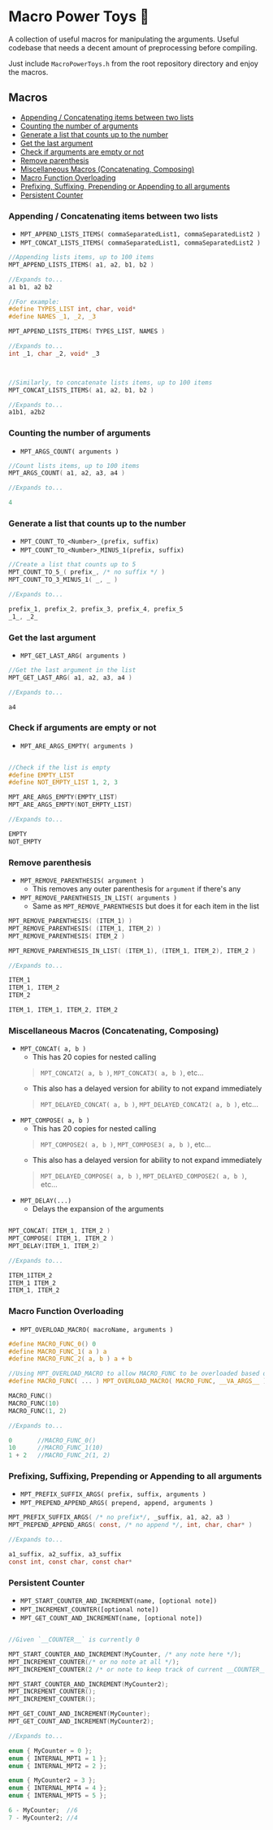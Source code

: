 # Macro Power Toys 🎲

A collection of useful macros for manipulating the arguments. 
Useful codebase that needs a decent amount of preprocessing before compiling.

Just include `MacroPowerToys.h` from the root repository directory and enjoy the macros.

## Macros

- [Appending / Concatenating items between two lists](#appending-concatenating-items-between-two-lists)
- [Counting the number of arguments](#counting-the-number-of-arguments)
- [Generate a list that counts up to the number](#generate-a-list-that-counts-up-to-the-number)
- [Get the last argument](#get-the-last-argument)
- [Check if arguments are empty or not](#check-if-arguments-are-empty-or-not)
- [Remove parenthesis](#remove-parenthesis)
- [Miscellaneous Macros (Concatenating, Composing)](#miscellaneous-macros-concatenating-composing)
- [Macro Function Overloading](#macro-function-overloading)
- [Prefixing, Suffixing, Prepending or Appending to all arguments](#prefixing-suffixing-prepending-or-appending-to-all-arguments)
- [Persistent Counter](#persistent-counter)

### Appending / Concatenating items between two lists

- `MPT_APPEND_LISTS_ITEMS( commaSeparatedList1, commaSeparatedList2 )`
- `MPT_CONCAT_LISTS_ITEMS( commaSeparatedList1, commaSeparatedList2 )`
```c
//Appending lists items, up to 100 items
MPT_APPEND_LISTS_ITEMS( a1, a2, b1, b2 )

//Expands to...
a1 b1, a2 b2

//For example:
#define TYPES_LIST int, char, void*
#define NAMES _1, _2, _3

MPT_APPEND_LISTS_ITEMS( TYPES_LIST, NAMES )

//Expands to...
int _1, char _2, void* _3



//Similarly, to concatenate lists items, up to 100 items
MPT_CONCAT_LISTS_ITEMS( a1, a2, b1, b2 )

//Expands to...
a1b1, a2b2
```

### Counting the number of arguments

- `MPT_ARGS_COUNT( arguments )`
```c
//Count lists items, up to 100 items
MPT_ARGS_COUNT( a1, a2, a3, a4 )

//Expands to...

4
```

### Generate a list that counts up to the number

- `MPT_COUNT_TO_<Number>_(prefix, suffix)`
- `MPT_COUNT_TO_<Number>_MINUS_1(prefix, suffix)`
```c
//Create a list that counts up to 5
MPT_COUNT_TO_5_( prefix_, /* no suffix */ )
MPT_COUNT_TO_3_MINUS_1( _, _ )

//Expands to...

prefix_1, prefix_2, prefix_3, prefix_4, prefix_5
_1_, _2_
```

### Get the last argument

- `MPT_GET_LAST_ARG( arguments )`
```c
//Get the last argument in the list
MPT_GET_LAST_ARG( a1, a2, a3, a4 )

//Expands to...

a4
```

### Check if arguments are empty or not

- `MPT_ARE_ARGS_EMPTY( arguments )`
```c

//Check if the list is empty
#define EMPTY_LIST
#define NOT_EMPTY_LIST 1, 2, 3

MPT_ARE_ARGS_EMPTY(EMPTY_LIST)
MPT_ARE_ARGS_EMPTY(NOT_EMPTY_LIST)

//Expands to...

EMPTY
NOT_EMPTY
```

### Remove parenthesis
- `MPT_REMOVE_PARENTHESIS( argument )`
    - This removes any outer parenthesis for `argument` if there's any
- `MPT_REMOVE_PARENTHESIS_IN_LIST( arguments )`
    - Same as `MPT_REMOVE_PARENTHESIS` but does it for each item in the list

```c
MPT_REMOVE_PARENTHESIS( (ITEM_1) )
MPT_REMOVE_PARENTHESIS( (ITEM_1, ITEM_2) )
MPT_REMOVE_PARENTHESIS( ITEM_2 )

MPT_REMOVE_PARENTHESIS_IN_LIST( (ITEM_1), (ITEM_1, ITEM_2), ITEM_2 )

//Expands to...

ITEM_1
ITEM_1, ITEM_2
ITEM_2

ITEM_1, ITEM_1, ITEM_2, ITEM_2
```

### Miscellaneous Macros (Concatenating, Composing)
- `MPT_CONCAT( a, b )`
    - This has 20 copies for nested calling
    > `MPT_CONCAT2( a, b )`, `MPT_CONCAT3( a, b )`, etc...
    - This also has a delayed version for ability to not expand immediately
    > `MPT_DELAYED_CONCAT( a, b )`, `MPT_DELAYED_CONCAT2( a, b )`, etc...
- `MPT_COMPOSE( a, b )`
    - This has 20 copies for nested calling
    > `MPT_COMPOSE2( a, b )`, `MPT_COMPOSE3( a, b )`, etc...
    - This also has a delayed version for ability to not expand immediately
    > `MPT_DELAYED_COMPOSE( a, b )`, `MPT_DELAYED_COMPOSE2( a, b )`, etc...
- `MPT_DELAY(...)` 
    - Delays the expansion of the arguments
```c

MPT_CONCAT( ITEM_1, ITEM_2 )
MPT_COMPOSE( ITEM_1, ITEM_2 )
MPT_DELAY(ITEM_1, ITEM_2)

//Expands to...

ITEM_1ITEM_2
ITEM_1 ITEM_2
ITEM_1, ITEM_2
```

### Macro Function Overloading

- `MPT_OVERLOAD_MACRO( macroName, arguments )`

```c
#define MACRO_FUNC_0() 0
#define MACRO_FUNC_1( a ) a
#define MACRO_FUNC_2( a, b ) a + b

//Using MPT_OVERLOAD_MACRO to allow MACRO_FUNC to be overloaded based on number of arguments
#define MACRO_FUNC( ... ) MPT_OVERLOAD_MACRO( MACRO_FUNC, __VA_ARGS__ )

MACRO_FUNC()
MACRO_FUNC(10)
MACRO_FUNC(1, 2)

//Expands to...

0       //MACRO_FUNC_0()
10      //MACRO_FUNC_1(10)
1 + 2   //MACRO_FUNC_2(1, 2)
```

### Prefixing, Suffixing, Prepending or Appending to all arguments

- `MPT_PREFIX_SUFFIX_ARGS( prefix, suffix, arguments )`
- `MPT_PREPEND_APPEND_ARGS( prepend, append, arguments )`

```c
MPT_PREFIX_SUFFIX_ARGS( /* no prefix*/, _suffix, a1, a2, a3 )
MPT_PREPEND_APPEND_ARGS( const, /* no append */, int, char, char* )

//Expands to...

a1_suffix, a2_suffix, a3_suffix
const int, const char, const char*
```

### Persistent Counter

- `MPT_START_COUNTER_AND_INCREMENT(name, [optional note])`
- `MPT_INCREMENT_COUNTER([optional note])`
- `MPT_GET_COUNT_AND_INCREMENT(name, [optional note])`

```c

//Given `__COUNTER__` is currently 0

MPT_START_COUNTER_AND_INCREMENT(MyCounter, /* any note here */);
MPT_INCREMENT_COUNTER(/* or no note at all */);
MPT_INCREMENT_COUNTER(2 /* or note to keep track of current __COUNTER__ */);

MPT_START_COUNTER_AND_INCREMENT(MyCounter2);
MPT_INCREMENT_COUNTER();
MPT_INCREMENT_COUNTER();

MPT_GET_COUNT_AND_INCREMENT(MyCounter);
MPT_GET_COUNT_AND_INCREMENT(MyCounter2);

//Expands to...

enum { MyCounter = 0 };
enum { INTERNAL_MPT1 = 1 };
enum { INTERNAL_MPT2 = 2 };

enum { MyCounter2 = 3 };
enum { INTERNAL_MPT4 = 4 };
enum { INTERNAL_MPT5 = 5 };

6 - MyCounter;  //6
7 - MyCounter2; //4

```
